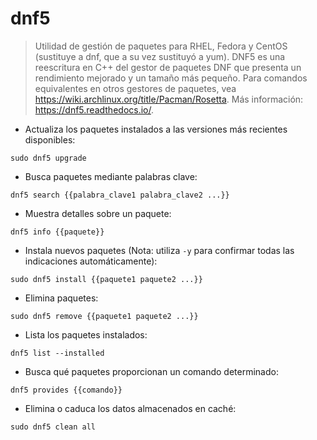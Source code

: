 # dnf5

> Utilidad de gestión de paquetes para RHEL, Fedora y CentOS (sustituye a dnf, que a su vez sustituyó a yum).
> DNF5 es una reescritura en C++ del gestor de paquetes DNF que presenta un rendimiento mejorado y un tamaño más pequeño.
> Para comandos equivalentes en otros gestores de paquetes, vea <https://wiki.archlinux.org/title/Pacman/Rosetta>.
> Más información: <https://dnf5.readthedocs.io/>.

- Actualiza los paquetes instalados a las versiones más recientes disponibles:

`sudo dnf5 upgrade`

- Busca paquetes mediante palabras clave:

`dnf5 search {{palabra_clave1 palabra_clave2 ...}}`

- Muestra detalles sobre un paquete:

`dnf5 info {{paquete}}`

- Instala nuevos paquetes (Nota: utiliza `-y` para confirmar todas las indicaciones automáticamente):

`sudo dnf5 install {{paquete1 paquete2 ...}}`

- Elimina paquetes:

`sudo dnf5 remove {{paquete1 paquete2 ...}}`

- Lista los paquetes instalados:

`dnf5 list --installed`

- Busca qué paquetes proporcionan un comando determinado:

`dnf5 provides {{comando}}`

- Elimina o caduca los datos almacenados en caché:

`sudo dnf5 clean all`
